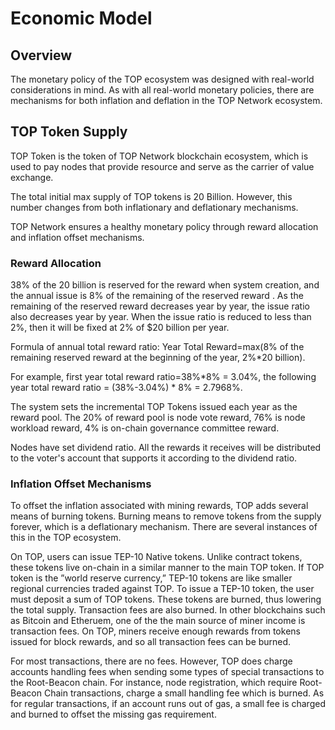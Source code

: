 # Economic Model

## Overview

The monetary policy of the TOP ecosystem was designed with real-world considerations in mind. As with all real-world monetary policies, there are mechanisms for both inflation and deflation in the TOP Network ecosystem. 

## TOP Token Supply

TOP Token is the token of TOP Network blockchain ecosystem, which is used to pay nodes that provide resource and serve as the carrier of value exchange.

The total initial max supply of TOP tokens is 20 Billion. However, this number changes from both inflationary and deflationary mechanisms. 

TOP Network ensures a healthy monetary policy through reward allocation and inflation offset mechanisms.

### Reward Allocation

38% of the 20 billion is reserved for the reward when system creation, and the annual issue is 8% of the remaining of the reserved reward . As the remaining of the reserved reward decreases year by year, the issue ratio also decreases year by year. When the issue ratio is reduced to less than 2%, then it will be fixed at 2% of $20 billion per year.

Formula of annual total reward ratio:
Year Total Reward=max(8% of the remaining reserved reward at the beginning of the year, 2%*20 billion).

For example, first year total reward ratio=38%*8% = 3.04%, the following year total reward ratio = (38%-3.04%) * 8% = 2.7968%.

The system sets the incremental TOP Tokens issued each year as the reward pool. The 20% of reward pool is node vote reward, 76% is node workload reward, 4% is on-chain governance committee reward.

Nodes have set dividend ratio. All the rewards it receives will be distributed to the voter's account that supports it according to the dividend ratio.

### Inflation Offset Mechanisms

To offset the inflation associated with mining rewards, TOP adds several means of burning tokens. Burning means to remove tokens from the supply forever, which is a deflationary mechanism. There are several instances of this in the TOP ecosystem.

On TOP, users can issue TEP-10 Native tokens. Unlike contract tokens, these tokens live on-chain in a similar manner to the main TOP token. If TOP token is the ”world reserve currency,” TEP-10 tokens are like smaller regional currencies traded against TOP. To issue a TEP-10 token, the user must deposit a sum of TOP tokens. These tokens are burned, thus lowering the total supply.
Transaction fees are also burned. In other blockchains such as Bitcoin and Etheruem, one of the the main source of miner income is transaction fees. On TOP, miners receive enough rewards from tokens issued for block rewards, and so all transaction fees can be burned.

For most transactions, there are no fees. However, TOP does charge accounts handling fees when sending some types of special transactions to the Root-Beacon chain. For instance, node registration, which require Root-Beacon Chain transactions, charge a small handling fee which is burned. As for regular transactions, if an account runs out of gas, a small fee is charged and burned to offset the missing gas requirement.